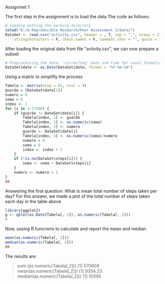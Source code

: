 Assignmet 1

The first step in the assignment is to load the data
The code as follows:

```r
# Loading Setting the working directory
setwd("D:/A Reproducible Research/Peer Assessment 1/data/")
DataSet <- read.csv("activity.csv", header = , T, sep = ",", nrows = 17568, 
    stringsAsFactors = F, check.names = F, comment.char = "", quote = "\"")
```


After loading the original data from file "activity.csv", we can now prepare a subset

```r
# Preprocessing the data: 'correcting' Date and time for usual formating
DataSet$date <- as.Date(DataSet$date, format = "%Y-%m-%d")
```

Using a matrix to simplifly the process

```r
Tabela <- matrix(nrow = 61, ncol = 4)
guarda = (DataSet$date[1])
numero = 0
soma = 0
index <- 1
for (i in 1:17568) {
    if (guarda != DataSet$date[i]) {
        Tabela[index, 1] <- guarda
        Tabela[index, 2] <- as.numeric(soma)
        Tabela[index, 3] <- numero
        guarda <- DataSet$date[i]
        Tabela[index, 4] <- as.numeric(soma)/numero
        numero = 0
        soma = 0
        index <- index + 1
    }
    if (!is.na(DataSet$steps[i])) {
        soma <- soma + DataSet$steps[i]
    }
    numero <- numero + 1
}
## 
```


Answering the first question: What is mean total number of steps taken per day?
For this answer, we made a plot of the total number of steps taken each day in the table above


```r
library(ggplot2)
g <- qplot(as.Date(Tabela[, 1]), as.numeric(Tabela[, 2]))
# 
```


Now, ussing R funcrions to calculate and report the mean and median

```r
mean(as.numeric(Tabela[, 2]))
median(as.numeric(Tabela[, 2]))
## 
```

The results are:
> sum (as.numeric(Tabela[,2]))
[1] 570608
> mean(as.numeric(Tabela[,2]))
[1] 9354.23
> median(as.numeric(Tabela[,2]))
[1] 10395

